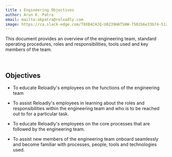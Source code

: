```yaml
---
title : Engineering Objectives  
author: Arun K. Patra
email: mailto:akpatra@reloadly.com
image: https://ca.slack-edge.com/T8XB4CHJQ-U0239HATSHW-7502b6e33b74-512
---
```




This document provides an overview of the engineering team, standard operating procedures, roles and responsibilities, tools used and key members of the team.

&nbsp;

Objectives
----------

*   To educate Reloadly's employees on the functions of the engineering team
    
*   To assist Reloadly's employees in learning about the roles and responsibilities within the engineering team and who is to be reached out to for a particular task.
    
*   To educate Reloadly's employees on the core processes that are followed by the engineering team.
    
*   To assist new members of the engineering team onboard seamlessly and become familiar with processes, people, tools and technologies used.